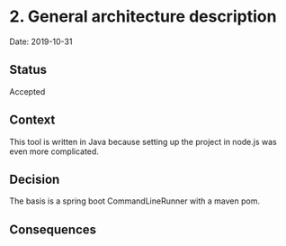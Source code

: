 # 2. General architecture description

Date: 2019-10-31

## Status

Accepted

## Context

This tool is written in Java because setting up the project in node.js was even more complicated.

## Decision

The basis is a spring boot CommandLineRunner with a maven pom.

## Consequences


